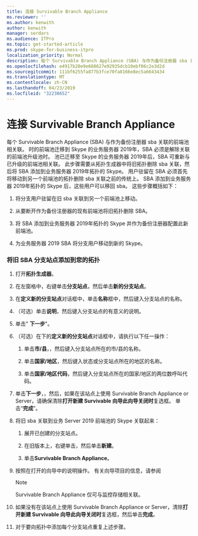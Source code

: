 ```yaml
---
title: 连接 Survivable Branch Appliance
ms.reviewer: ''
ms.author: kenwith
author: kenwith
manager: serdars
ms.audience: ITPro
ms.topic: get-started-article
ms.prod: skype-for-business-itpro
localization_priority: Normal
description: 每个 Survivable Branch Appliance (SBA) 与作为备份注册器 sba 关联的前端池相关联。 Sba 关联时升级池，一旦池已迁移至 Skype 的业务服务器 2019年同时必须从前端池解除关联前端池的业务服务器 2019，SBA 迁移到 Skype，可与已升级的前端 E 重新关联和池。 此步骤需要从拓扑生成器中将旧拓扑删除 sba 关联，然后将 SBA 添加到业务服务器 2019年拓扑的 Skype。 用户驻留在 SBA 必须首先将移动到另一个前端池的拓扑删除 sba 关联之前的传统上。 一旦 SBA 添加到业务服务器 2019年拓扑的 Skype，这些用户可以然后移回 sba。 这些步骤概括如下：
ms.openlocfilehash: e4917b20e9e680627e92935dcb10ebf06c2e3d2d
ms.sourcegitcommit: 111bf6255fa877b3fce70fa8166e8ec5a6643434
ms.translationtype: MT
ms.contentlocale: zh-CN
ms.lasthandoff: 04/23/2019
ms.locfileid: "32238652"
---
```

# <a name="connect-a-survivable-branch-appliance"></a>连接 Survivable Branch Appliance

每个 Survivable Branch Appliance (SBA) 与作为备份注册器 sba 关联的前端池相关联。 时的前端池迁移到 Skype 的业务服务器 2019年，SBA 必须是解除关联的前端池升级池时。 池已迁移至 Skype 的业务服务器 2019年后，SBA 可重新与已升级的前端池相关联。 此步骤需要从拓扑生成器中将旧拓扑删除 sba 关联，然后将 SBA 添加到业务服务器 2019年拓扑的 Skype。 用户驻留在 SBA 必须首先将移动到另一个前端池的拓扑删除 sba 关联之前的传统上。 SBA 添加到业务服务器 2019年拓扑的 Skype 后，这些用户可以移回 sba。 这些步骤概括如下：
  
1. 将分支用户驻留在旧 sba 关联到另一个前端池上移动。
    
2. 从要断开作为备份注册器的现有前端池将旧拓扑删除 SBA。
    
3. 将 SBA 添加到业务服务器 2019年拓扑的 Skype 并作为备份注册器配置此新前端池。 
    
4. 为业务服务器 2019 SBA 将分支用户移动到新的 Skype。
    
### <a name="add-legacy-sba-branch-site-to-your-topology"></a>将旧 SBA 分支站点添加到您的拓扑

1. 打开**拓扑生成器**。
    
2. 在左窗格中，右键单击**分支站点**，然后单击**新的分支站点**。
    
3. 在**定义新的分支站点**对话框中，单击**名称**框中，然后键入分支站点的名称。
    
4. （可选）单击**说明**，然后键入分支站点的有意义的说明。
    
5. 单击" **下一步**"。
    
6. （可选）在下的**定义新的分支站点**对话框中，请执行以下任一操作： 
    
    1. 单击**市/县**，，然后键入分支站点所在的市/县的名称。
    
    2. 单击**国家/地区**，然后键入状态或分支站点所在的地区的名称。
    
    3. 单击**国家/地区代码**，然后键入分支站点所在的国家/地区的两位数呼叫代码。
    
7. 单击**下一步**，，然后，如果在该站点上使用 Survivable Branch Appliance or Server，请确保清除**打开新建 Survivable 向导此向导关闭时**复选框。 单击“**完成**”。
    
8. 将旧 sba 关联到业务 Server 2019 前端池的 Skype 关联起来：
    
    1. 展开已创建的分支站点。 
    
    2. 在旧版本上，右键单击，然后单击**新建**。
    
    3. 单击**Survivable Branch Appliance**。
    
9. 按照在打开的向导中的说明操作。 有关向导项目的信息，请参阅    
   <!-- [Define a Survivable Branch Appliance or Server in Lync 2013](https://technet.microsoft.com/en-us/library/gg398280(v=ocs.15).aspx). -->
   <!-- The above link points to un-rebranded 2013 content we will need to discuss rebrand or bring forward -->
    
    > [!NOTE]
    > Survivable Branch Appliance 仅可与监控存储相关联。 
  
10. 如果没有在该站点上使用 Survivable Branch Appliance or Server，清除**打开新建 Survivable 向导此向导关闭时**复选框，然后单击**完成**。
    
11. 对于要向拓扑中添加每个分支站点重复上述步骤。
    

